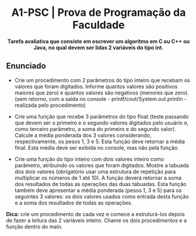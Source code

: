 <h1 align="center">A1-PSC | Prova de Programação da Faculdade</h1>

**<p align="center">Tarefa avaliativa que consiste em escrever um algoritmo em C ou C++ ou Java, no qual devem ser lidas 2 variáveis do tipo int.</p>**

## Enunciado

- Crie um procedimento com 2 parâmetros do tipo inteiro que recebam os valores que foram digitados. Informe quantos valores são positivos maiores que zero) e quantos valores são negativos (menores que zero). (sem retorno, com a saída no console - printf/cout/System.out.println - realizada pelo procedimento)
 
- Crie uma função que recebe 3 parâmetros do tipo float (teste passando que devem ser o primeiro e o segundo valores digitados pelo usuário e, como terceiro parâmetro, a soma do primeiro e do segundo valor). Calcule a média ponderada dos 3 valores considerando, respectivamente, os pesos 1, 3 e 5. Esta função deve retornar a média final. Esta média deve ser exibida no console, mas não pela função.
 
- Crie uma função do tipo inteiro com dois valores inteiro como parâmetro, atribuindo os valores que foram digitados. Mostre a tabuada dos dois valores (obrigatório usar uma estrutura de repetição para multiplicar os números de 1 até 10). A função deverá retornar a soma dos resultados de todas as operações das duas tabuadas. Esta função também deve apresentar a média ponderada (pesos 1, 3 e 5) para os seguintes 3 valores: os dois valores usados como entrada desta função e a soma dos resultados de todas as operações.

**Dica:** crie um procedimento de cada vez e comece a estruturá-los depois de fazer a leitura das 2 variáveis inteiro. Chame os dois procedimentos e a função dentro do main.
